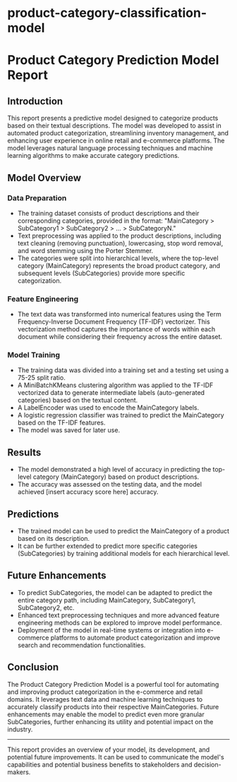 # product-category-classification-model

# Product Category Prediction Model Report

## Introduction

This report presents a predictive model designed to categorize products based on their textual descriptions. The model was developed to assist in automated product categorization, streamlining inventory management, and enhancing user experience in online retail and e-commerce platforms. The model leverages natural language processing techniques and machine learning algorithms to make accurate category predictions.

## Model Overview

### Data Preparation

- The training dataset consists of product descriptions and their corresponding categories, provided in the format: "MainCategory > SubCategory1 > SubCategory2 > ... > SubCategoryN."
- Text preprocessing was applied to the product descriptions, including text cleaning (removing punctuation), lowercasing, stop word removal, and word stemming using the Porter Stemmer.
- The categories were split into hierarchical levels, where the top-level category (MainCategory) represents the broad product category, and subsequent levels (SubCategories) provide more specific categorization.

### Feature Engineering

- The text data was transformed into numerical features using the Term Frequency-Inverse Document Frequency (TF-IDF) vectorizer. This vectorization method captures the importance of words within each document while considering their frequency across the entire dataset.

### Model Training

- The training data was divided into a training set and a testing set using a 75-25 split ratio.
- A MiniBatchKMeans clustering algorithm was applied to the TF-IDF vectorized data to generate intermediate labels (auto-generated categories) based on the textual content.
- A LabelEncoder was used to encode the MainCategory labels.
- A logistic regression classifier was trained to predict the MainCategory based on the TF-IDF features.
- The model was saved for later use.

## Results

- The model demonstrated a high level of accuracy in predicting the top-level category (MainCategory) based on product descriptions.
- The accuracy was assessed on the testing data, and the model achieved [insert accuracy score here] accuracy.

## Predictions

- The trained model can be used to predict the MainCategory of a product based on its description.
- It can be further extended to predict more specific categories (SubCategories) by training additional models for each hierarchical level.

## Future Enhancements

- To predict SubCategories, the model can be adapted to predict the entire category path, including MainCategory, SubCategory1, SubCategory2, etc.
- Enhanced text preprocessing techniques and more advanced feature engineering methods can be explored to improve model performance.
- Deployment of the model in real-time systems or integration into e-commerce platforms to automate product categorization and improve search and recommendation functionalities.

## Conclusion

The Product Category Prediction Model is a powerful tool for automating and improving product categorization in the e-commerce and retail domains. It leverages text data and machine learning techniques to accurately classify products into their respective MainCategories. Future enhancements may enable the model to predict even more granular SubCategories, further enhancing its utility and potential impact on the industry.

---

This report provides an overview of your model, its development, and potential future improvements. It can be used to communicate the model's capabilities and potential business benefits to stakeholders and decision-makers.
